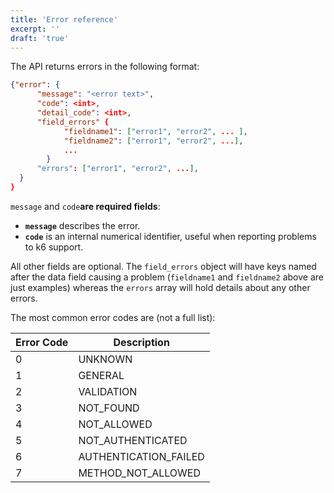 ```yaml
---
title: 'Error reference'
excerpt: ''
draft: 'true'
---
```


The API returns errors in the following format:

```json
{"error": {
      "message": "<error text>",
      "code": <int>,
      "detail_code": <int>,
      "field_errors" {
            "fieldname1": ["error1", "error2", ... ],
            "fieldname2": ["error1", "error2", ...],
            ...
        }
      "errors": ["error1", "error2", ...],
  }
}
```

 `message` and `code`**are required fields**:
- **`message`**  describes the error.
- **`code`** is an internal numerical identifier, useful when reporting problems to k6 support.

All other fields are optional.
The `field_errors` object will have keys named after the data field causing a problem (`fieldname1` and `fieldname2` above are just examples) whereas the `errors` array will hold details about any other errors.

The most common error codes are (not a full list):

| Error Code | Description           |
| ---------- | --------------------- |
| 0          | UNKNOWN               |
| 1          | GENERAL               |
| 2          | VALIDATION            |
| 3          | NOT_FOUND             |
| 4          | NOT_ALLOWED           |
| 5          | NOT_AUTHENTICATED     |
| 6          | AUTHENTICATION_FAILED |
| 7          | METHOD_NOT_ALLOWED    |
